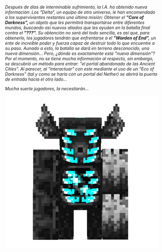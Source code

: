 *Después de días de interminable sufrimiento, la I.A. ha obtenido nueva información: Los "Delta", un equipo de otro universo, le han encomendado a los supervivientes restantes una última misión: Obtener el **"Core of Darkness",** un objeto que les permitirá transportarse entre diferentes mundos, buscando así nuevos aliados que les ayuden en la batalla final contra el **"???".** Su obtención no será del todo sencilla, es así que, para obtenerlo, los jugadores tendrán que enfrentarse a el **"Warden of End",** un ente de increíble poder y fuerza capaz de destruir todo lo que encuentre a su paso. Aunado a esto, la batalla se dará en terreno desconocido, una nueva dimensión... Pero, ¿dónde es exactamente esta "nueva dimensión"? Por el momento, no se tiene mucha información al respecto, sin embargo, se descubrió un método para entrar: "el portal abandonado de las Ancient Cities". Al parecer, al "interactuar" con este mediante el uso de un "Eco of Darkness" (tal y como se haría con un portal del Nether) se abrirá la puerta de entrada hacia el otro lado...*

*Mucha suerte jugadores, la necesitarán...*

![warden_of_the_end](https://github.com/MiguelVeraXd/Valley-Dimensional-Wiki/blob/main/Main/Wiki/assets/bosses/boss_final-ezgif.com-crop.gif)
